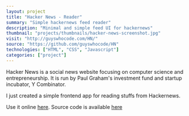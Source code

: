 ```yaml
---
layout: project
title: "Hacker News - Reader"
summary: "Simple hackernews feed reader"
description: "Minimal and simple feed UI for hackernews"
thumbnail: "projects/thumbnails/hacker-news-screenshot.jpg"
visit: "http://guyswhocode.com/HN/"
source: "https://github.com/guyswhocode/HN"
technologies: ["HTML", "CSS", "Javascript"]
categories: ["project"]
---
```


<p>Hacker News is a social news website focusing on computer science and entrepreneurship. It is run by Paul Graham's investment fund and startup incubator, Y Combinator.</p>
<p>I just created a simple frontend app for reading stuffs from Hackernews. </p>
<p>Use it online <a href="http://guyswhocode.com/HN" target="_blank">here</a>. Source code is available <a href="https://github.com/guyswhocode/HN.git">here</a></p>
